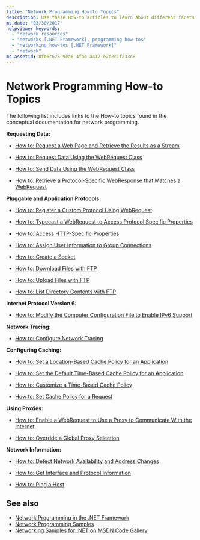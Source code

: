 ```yaml
---
title: "Network Programming How-to Topics"
description: Use these How-to articles to learn about different facets of network programming in the .NET Framework.
ms.date: "03/30/2017"
helpviewer_keywords: 
  - "network resources"
  - "networks [.NET Framework], programming how-tos"
  - "networking how-tos [.NET Framework]"
  - "network"
ms.assetid: 8fd6c675-9ea6-4fad-a412-e2c2c1f233d8
---
```

# Network Programming How-to Topics
The following list includes links to the How-to topics found in the conceptual documentation for network programming.  
  
 **Requesting Data:**  
  
- [How to: Request a Web Page and Retrieve the Results as a Stream](how-to-request-a-web-page-and-retrieve-the-results-as-a-stream.md)  
  
- [How to: Request Data Using the WebRequest Class](how-to-request-data-using-the-webrequest-class.md)  
  
- [How to: Send Data Using the WebRequest Class](how-to-send-data-using-the-webrequest-class.md)  
  
- [How to: Retrieve a Protocol-Specific WebResponse that Matches a WebRequest](how-to-retrieve-a-protocol-specific-webresponse-that-matches-a-webrequest.md)  
  
 **Pluggable and Application Protocols:**  
  
- [How to: Register a Custom Protocol Using WebRequest](how-to-register-a-custom-protocol-using-webrequest.md)  
  
- [How to: Typecast a WebRequest to Access Protocol Specific Properties](how-to-typecast-a-webrequest-to-access-protocol-specific-properties.md)  
  
- [How to: Access HTTP-Specific Properties](how-to-access-http-specific-properties.md)  
  
- [How to: Assign User Information to Group Connections](how-to-assign-user-information-to-group-connections.md)  
  
- [How to: Create a Socket](how-to-create-a-socket.md)  
  
- [How to: Download Files with FTP](how-to-download-files-with-ftp.md)  
  
- [How to: Upload Files with FTP](how-to-upload-files-with-ftp.md)  
  
- [How to: List Directory Contents with FTP](how-to-list-directory-contents-with-ftp.md)  
  
 **Internet Protocol Version 6:**  
  
- [How to: Modify the Computer Configuration File to Enable IPv6 Support](how-to-modify-the-computer-configuration-file-to-enable-ipv6-support.md)  
  
 **Network Tracing:**  
  
- [How to: Configure Network Tracing](how-to-configure-network-tracing.md)  
  
 **Configuring Caching:**  
  
- [How to: Set a Location-Based Cache Policy for an Application](how-to-set-a-location-based-cache-policy-for-an-application.md)  
  
- [How to: Set the Default Time-Based Cache Policy for an Application](how-to-set-the-default-time-based-cache-policy-for-an-application.md)  
  
- [How to: Customize a Time-Based Cache Policy](how-to-customize-a-time-based-cache-policy.md)  
  
- [How to: Set Cache Policy for a Request](how-to-set-cache-policy-for-a-request.md)  
  
 **Using Proxies:**  
  
- [How to: Enable a WebRequest to Use a Proxy to Communicate With the Internet](how-to-enable-a-webrequest-to-use-a-proxy-to-communicate-with-the-internet.md)  
  
- [How to: Override a Global Proxy Selection](how-to-override-a-global-proxy-selection.md)  
  
 **Network Information:**  
  
- [How to: Detect Network Availability and Address Changes](how-to-detect-network-availability-and-address-changes.md)  
  
- [How to: Get Interface and Protocol Information](how-to-get-interface-and-protocol-information.md)  
  
- [How to: Ping a Host](how-to-ping-a-host.md)  
  
## See also

- [Network Programming in the .NET Framework](index.md)
- [Network Programming Samples](network-programming-samples.md)
- [Networking Samples for .NET on MSDN Code Gallery](https://code.msdn.microsoft.com/Wiki/View.aspx?ProjectName=nclsamples)
